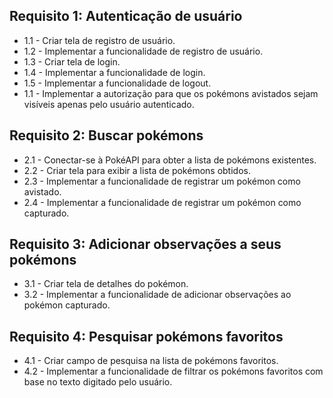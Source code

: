 ## Requisito 1: Autenticação de usuário

- 1.1 - Criar tela de registro de usuário.
- 1.2 - Implementar a funcionalidade de registro de usuário.
- 1.3 - Criar tela de login.
- 1.4 - Implementar a funcionalidade de login.
- 1.5 - Implementar a funcionalidade de logout.
- 1.1 - Implementar a autorização para que os pokémons avistados sejam visíveis apenas pelo usuário autenticado.

## Requisito 2: Buscar pokémons

- 2.1 - Conectar-se à PokéAPI para obter a lista de pokémons existentes.
- 2.2 - Criar tela para exibir a lista de pokémons obtidos.
- 2.3 - Implementar a funcionalidade de registrar um pokémon como avistado.
- 2.4 - Implementar a funcionalidade de registrar um pokémon como capturado.

## Requisito 3: Adicionar observações a seus pokémons

- 3.1 - Criar tela de detalhes do pokémon.
- 3.2 - Implementar a funcionalidade de adicionar observações ao pokémon capturado.

## Requisito 4: Pesquisar pokémons favoritos

- 4.1 - Criar campo de pesquisa na lista de pokémons favoritos.
- 4.2 - Implementar a funcionalidade de filtrar os pokémons favoritos com base no texto digitado pelo usuário.
